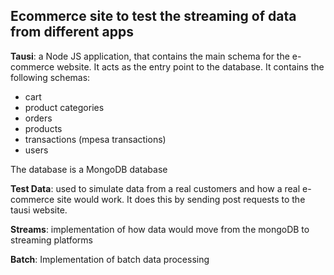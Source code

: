 ## Ecommerce site to test the streaming of data from different apps
<b>Tausi</b>: a Node JS application, that contains the main schema for the e-commerce website.
It acts as the entry point to the database. It contains the following schemas:
* cart
* product categories
* orders
* products
* transactions (mpesa transactions)
* users 

The database is a MongoDB database

<b>Test Data</b>: used to simulate data from a real customers and how a real e-commerce site would work. It does this by sending post requests to the tausi website.

<b>Streams</b>: implementation of how data would move from the mongoDB to streaming platforms

<b>Batch</b>: Implementation of batch data processing